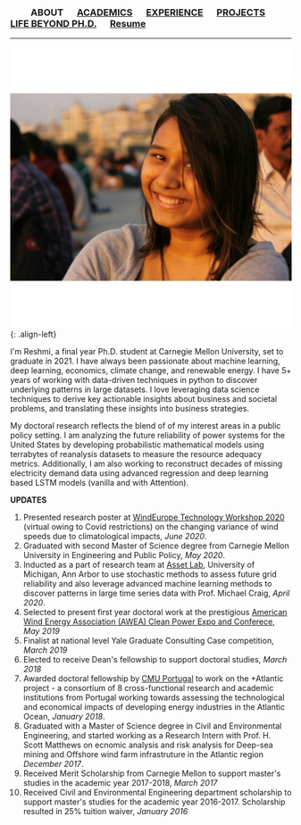 
### &emsp;&emsp; ABOUT  &emsp; [ACADEMICS](./Academics.md) &emsp; [EXPERIENCE](./profexp.md) &emsp; [PROJECTS](./projects) &emsp; &emsp; [LIFE BEYOND PH.D.](./lifebeyondphd.md) &emsp; [Resume](blah.com) &emsp; 

-------  
![](https://github.com/reshmighosh/reshmighosh.github.io/blob/master/images/1462696_10200387915380867_283294306_o.jpeg){: .align-left}


I'm Reshmi, a final year Ph.D. student at Carnegie Mellon University, set to graduate in 2021. I have always been passionate about machine learning, deep learning, economics, climate change, and renewable energy. I have 5+ years of working with data-driven techniques in python to discover underlying patterns in large datasets. I love leveraging data science techniques to derive key actionable insights about business and societal problems, and translating these insights into business strategies.

 My doctoral research reflects the blend of of my interest areas in a public policy setting. I am analyzing the future reliability of power systems for the United States by developing probabilistic mathematical models using terrabytes of reanalysis datasets to measure the resource adequacy metrics. Additionally, I am also working to reconstruct decades of missing electricity demand data using advanced regression and deep learning based LSTM models (vanilla and with Attention).

**UPDATES**
1. Presented research poster at [WindEurope Technology Workshop 2020](https://windeurope.org/workshops/tech2020/posters/#ra) (virtual owing to Covid restrictions) on the changing variance of wind speeds due to climatological impacts, *June 2020*.
2. Graduated with second Master of Science degree from Carnegie Mellon University in Engineering and Public Policy, *May 2020*.
3. Inducted as a part of research team at [Asset Lab](https://www.assetlab.org/people), University of Michigan, Ann Arbor to use stochastic methods to assess future grid reliability and also leverage advanced machine learning methods to discover patterns in large time series data with Prof. Michael Craig, *April 2020*.
4. Selected to present first year doctoral work at the prestigious [American Wind Energy Association (AWEA) Clean Power Expo and Conferece](https://cleanpower.org/expo/), *May 2019*
5. Finalist at national level Yale Graduate Consulting Case competition, *March 2019*
6. Elected to receive Dean's fellowship to support doctoral studies, *March 2018*
7. Awarded doctoral fellowship by [CMU Portugal](https://www.cmuportugal.org/atlantic/) to work on the +Atlantic project - a consortium of 8 cross-functional research and academic institutions from Portugal working towards assessing the technological and economical impacts of developing energy industries in the Atlantic Ocean, *January 2018*.
8. Graduated with a Master of Science degree in Civil and Environmental Engineering, and started working as a Research Intern with Prof. H. Scott Matthews on ecnomic analysis and risk analysis for Deep-sea mining and Offshore wind farm infrastruture in the Atlantic region *December 2017*.
9. Received Merit Scholarship from Carnegie Mellon to support master's studies in the academic year 2017-2018, *March 2017*
10. Received Civil and Environmental Engineering department scholarship to support master's studies for the academic year 2016-2017. Scholarship resulted in 25% tuition waiver, *January 2016*




 
